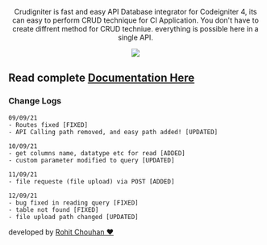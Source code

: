 
<p align="center">Crudigniter is fast and easy API Database integrator  for Codeigniter 4, its can easy to perform CRUD technique for CI Application. You don't have to create diffrent method for CRUD techniue. everything is possible here in a single API.</p>
 
<p align="center"><img src="https://github.com/rohit-chouhan/crudigniter/blob/main/ci.jpg?raw=true"/></p>

<h2>Read complete <a href="https://rohit-chouhan.github.io/crudigniter/">Documentation Here</a></h2>
 

### Change Logs
```
09/09/21
- Routes fixed [FIXED]
- API Calling path removed, and easy path added! [UPDATED]

10/09/21
- get columns name, datatype etc for read [ADDED]
- custom parameter modified to query [UPDATED]

11/09/21
- file requeste (file upload) via POST [ADDED]

12/09/21
- bug fixed in reading query [FIXED]
- table not found [FIXED]
- file upload path changed [UPDATED]
```

developed by <a href="https://linkedin.com/in/itsrohitchouhan">Rohit Chouhan ❤️</a>
